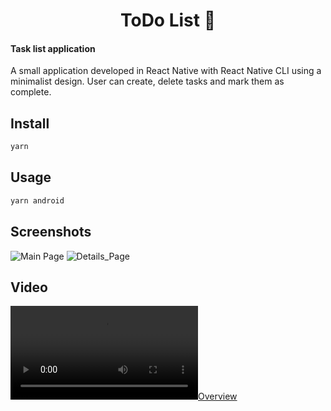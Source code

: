 ﻿<h1 align="center">ToDo List 📑</h1>

#### Task list application

A small application developed in React Native with React Native CLI using a minimalist design. User can create, delete tasks and mark them as complete.

## Install

```sh
yarn
```

## Usage

```sh
yarn android
```

## Screenshots
![Main Page](https://user-images.githubusercontent.com/20469629/202856103-b241f90d-485d-4f87-9734-d1ec524656ef.png)
![Details_Page](https://user-images.githubusercontent.com/20469629/202856117-7e3a391a-347d-469c-9626-3d7cb204e180.png)

## Video

[![Overview](https://user-images.githubusercontent.com/20469629/202856012-2192ecee-ebf1-4fbc-a8e6-d1687164e136.mp4)](https://user-images.githubusercontent.com/20469629/202856012-2192ecee-ebf1-4fbc-a8e6-d1687164e136.mp4)



